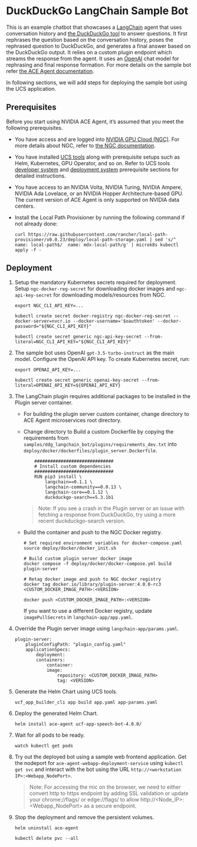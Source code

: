 # DuckDuckGo LangChain Sample Bot
This is an example chatbot that showcases a [LangChain](https://www.langchain.com/) agent that uses conversation history and [the DuckDuckGo tool](https://python.langchain.com/v0.1/docs/integrations/tools/ddg/) to answer questions. It first rephrases the question based on the conversation history, poses the rephrased question to DuckDuckGo, and generates a final answer based on the DuckDuckGo output. It relies on a custom plugin endpoint which streams the response from the agent. It uses an [OpenAI](https://openai.com/) chat model for rephrasing and final response formation. For more details on the sample bot refer [the ACE Agent documentation](https://docs.nvidia.com/ace/latest/modules/ace_agent/sample-bots/duckduckgo-langchain-bot.html).

In following sections, we will add steps for deploying the sample bot using the UCS application.

## Prerequisites
Before you start using NVIDIA ACE Agent, it’s assumed that you meet the following prerequisites. 
- You have access and are logged into [NVIDIA GPU Cloud (NGC)](https://ngc.nvidia.com/). For more details about NGC, refer to [the NGC documentation](https://docs.nvidia.com/ngc/index.html).
- You have installed [UCS tools](https://docs.nvidia.com/ace/latest/modules/docs/docs/text/UCS_Introduction.html) along with prerequisite setups such as Helm, Kubernetes, GPU Operator, and so on. Refer to UCS tools [developer system](https://docs.nvidia.com/ace/latest/modules/docs/docs/text/UCS_Requirements.html) and [deployment system](https://docs.nvidia.com/ace/latest/modules/docs/docs/text/UCS_Prerequisites.html) prerequisite sections for detailed instructions. 
- You have access to an NVIDIA Volta, NVIDIA Turing, NVIDIA Ampere, NVIDIA Ada Lovelace, or an NVIDIA Hopper Architecture-based GPU. The current version of ACE Agent is only supported on NVIDIA data centers.
- Install the Local Path Provisioner by running the following command if not already done:

    ```
    curl https://raw.githubusercontent.com/rancher/local-path-provisioner/v0.0.23/deploy/local-path-storage.yaml | sed 's/^  name: local-path$/  name: mdx-local-path/g' | microk8s kubectl apply -f -
    ```

## Deployment

1. Setup the mandatory Kubernetes secrets required for deployment. Setup `ngc-docker-reg-secret` for downloading docker images and `ngc-api-key-secret` for downloading models/resources from NGC. 

    ```
    export NGC_CLI_API_KEY=...

    kubectl create secret docker-registry ngc-docker-reg-secret --docker-server=nvcr.io --docker-username='$oauthtoken' --docker-password="${NGC_CLI_API_KEY}"

    kubectl create secret generic ngc-api-key-secret --from-literal=NGC_CLI_API_KEY="${NGC_CLI_API_KEY}"
    ```

2. The sample bot uses OpenAI `gpt-3.5-turbo-instruct` as the main model. Configure the OpenAI API key. To create Kubernetes secret, run:

    ```
    export OPENAI_API_KEY=...

    kubectl create secret generic openai-key-secret --from-literal=OPENAI_API_KEY=${OPENAI_API_KEY}
    ```

3. The LangChain plugin requires additional packages to be installed in the Plugin server container. 
    - For building the plugin server custom container, change directory to ACE Agent microservices root directory.
    
    - Change directory to Build a custom Dockerfile by copying the requirements from `samples/ddg_langchain_bot/plugins/requirements_dev.txt` into `deploy/docker/dockerfiles/plugin_server.Dockerfile`.

        ```
            ##############################
            # Install custom dependencies 
            ##############################
            RUN pip3 install \
                langchain==0.1.1 \
                langchain-community==0.0.13 \
                langchain-core==0.1.12 \
                duckduckgo-search==5.3.1b1
        ```
    
        > Note: If you see a crash in the Plugin server or an issue with fetching a response from DuckDuckGo, try using a more recent duckduckgo-search version.
        
    - Build the container and push to the NGC Docker registry.
        ```
        # Set required environment variables for docker-compose.yaml
        source deploy/docker/docker_init.sh

        # Build custom plugin server docker image
        docker compose -f deploy/docker/docker-compose.yml build plugin-server

        # Retag docker image and push to NGC docker registry
        docker tag docker.io/library/plugin-server:4.0.0-rc3 <CUSTOM_DOCKER_IMAGE_PATH>:<VERSION>

        docker push <CUSTOM_DOCKER_IMAGE_PATH>:<VERSION>
        ```
        If you want to use a different Docker registry, update `imagePullSecrets` in `langchain-app/app.yaml`.


4. Override the Plugin server image using `langchain-app/params.yaml`.
    ```
    plugin-server:
        pluginConfigPath: "plugin_config.yaml"
        applicationSpecs:
            deployment:
            containers:
                container:
                image:
                    repository: <CUSTOM_DOCKER_IMAGE_PATH>
                    tag: <VERSION>
    ```

4. Generate the Helm Chart using UCS tools.
    ```
    ucf_app_builder_cli app build app.yaml app-params.yaml
    ```

5. Deploy the generated Helm Chart.
    ```
    helm install ace-agent ucf-app-speech-bot-4.0.0/
    ```

6. Wait for all pods to be ready.
    ```
    watch kubectl get pods
    ```

7. Try out the deployed bot using a sample web frontend application. Get the nodeport for `ace-agent-webapp-deployment-service` using `kubectl get svc` and interact with the bot using the URL `http://<workstation IP>:<Webapp_NodePort>`. 

    > Note: For accessing the mic on the browser, we need to either convert http to https endpoint by adding SSL validation or update your chrome://flags/ or edge://flags/ to allow  http://<Node_IP>:<Webapp_NodePort> as a secure endpoint. 

8. Stop the deployment and remove the persistent volumes.
    ```
    helm uninstall ace-agent

    kubectl delete pvc --all
    ```